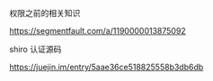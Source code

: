 权限之前的相关知识



<https://segmentfault.com/a/1190000013875092> 





shiro 认证源码

<https://juejin.im/entry/5aae36ce518825558b3db6db> 










